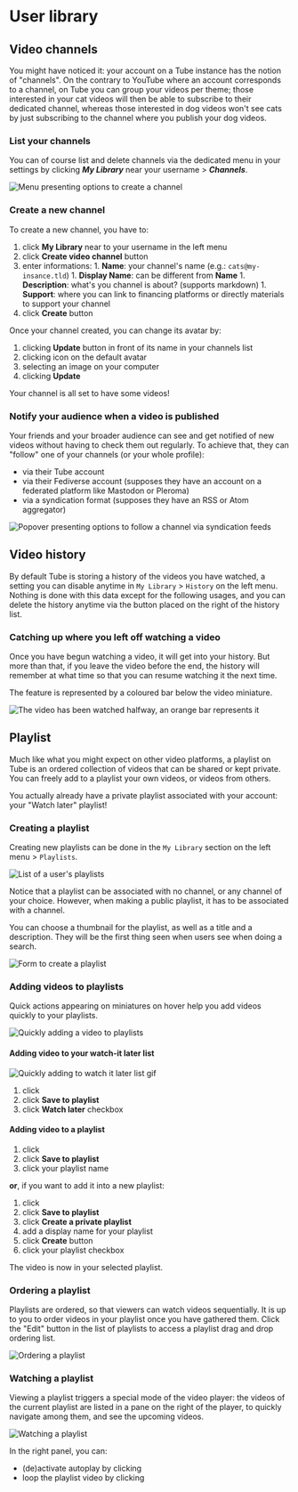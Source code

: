 # User library

## Video channels

You might have noticed it: your account on a Tube instance has the notion of "channels". On the contrary to YouTube where an account corresponds to a channel, on Tube you can group your videos per theme; those interested in your cat videos will then be able to subscribe to their dedicated channel, whereas those interested in dog videos won't see cats by just subscribing to the channel where you publish your dog videos.

### List your channels

You can of course list and delete channels via the dedicated menu in your settings by clicking **_My Library_** near your username > **_Channels_**.

![Menu presenting options to create a channel](/assets/video-channel-create.png)

### Create a new channel

To create a new channel, you have to:

  1. click **My Library** near to your username in the left menu
  1. click **Create video channel** button
  1. enter informations:
    1. **Name**: your channel's name (e.g.: `cats@my-insance.tld`)
    1. **Display Name**: can be different from **Name**
    1. **Description**: what's you channel is about? (supports markdown)
    1. **Support**: where you can link to financing platforms or directly materials to support your channel
  1. click **Create** button

Once your channel created, you can change its avatar by:

  1. clicking **Update** button in front of its name in your channels list
  1. clicking <i data-feather="edit-2"></i> icon on the default avatar
  1. selecting an image on your computer
  1. clicking **Update**


Your channel is all set to have some videos!

### Notify your audience when a video is published

Your friends and your broader audience can see and get notified of new videos without having to check them out regularly. To achieve that, they can "follow" one of your channels (or your whole profile):

* via their Tube account
* via their Fediverse account (supposes they have an account on a federated platform like Mastodon or Pleroma)
* via a syndication format (supposes they have an RSS or Atom aggregator)

![Popover presenting options to follow a channel via syndication feeds](/assets/video-channel-rss.png)

## Video history

By default Tube is storing a history of the videos you have watched, a setting you can disable anytime in `My Library` > `History` on the left menu. Nothing is done with this data except for the following usages, and you can delete the history anytime via the button placed on the right of the history list.

### Catching up where you left off watching a video

Once you have begun watching a video, it will get into your history. But more than that, if you leave the video before the end, the history will remember at what time so that you can resume watching it the next time.

The feature is represented by a coloured bar below the video miniature.

![The video has been watched halfway, an orange bar represents it](/assets/video-history-miniature-bar.jpg)


## Playlist

Much like what you might expect on other video platforms, a playlist on Tube is an ordered collection of videos that can be shared or kept private. You can freely add to a playlist your own videos, or videos from others.

You actually already have a private playlist associated with your account: your "Watch later" playlist!

### Creating a playlist

Creating new playlists can be done in the `My Library` section on the left menu > `Playlists`.

![List of a user's playlists](/assets/video-playlist-list.png)

Notice that a playlist can be associated with no channel, or any channel of your choice. However, when making a public playlist, it has to be associated with a channel.

You can choose a thumbnail for the playlist, as well as a title and a description. They will be the first thing seen when users see when doing a search.

![Form to create a playlist](/assets/video-playlist-creation.png)

### Adding videos to playlists

Quick actions appearing on miniatures on hover help you add videos quickly to your playlists.

![Quickly adding a video to playlists](/assets/video-playlist-quick-action.jpg)

#### Adding video to your watch-it later list

![Quickly adding to watch it later list gif](/assets/add-to-watch-it-later.gif)

  1. click <i data-feather="more-vertical"></i>
  2. click **Save to playlist**
  3. click **Watch later** checkbox

#### Adding video to a playlist

  1. click <i data-feather="more-vertical"></i>
  2. click **Save to playlist**
  3. click your playlist name

**or**, if you want to add it into a new playlist:

  1. click <i data-feather="more-vertical"></i>
  2. click **Save to playlist**
  3. click <i data-feather="plus-circle"></i> **Create a private playlist**
  4. add a display name for your playlist
  5. click **Create** button
  6. click your playlist checkbox

The video is now in your selected playlist.

### Ordering a playlist

Playlists are ordered, so that viewers can watch videos sequentially. It is up to you to order videos in your playlist once you have gathered them. Click the "Edit" button in the list of playlists to access a playlist drag and drop ordering list.

![Ordering a playlist](/assets/video-playlist-ordering.jpg)

### Watching a playlist

Viewing a playlist triggers a special mode of the video player: the videos of the current playlist are listed in a pane on the right of the player, to quickly navigate among them, and see the upcoming videos.

![Watching a playlist](/assets/video-playlist-watching.png)

In the right panel, you can:
  * (de)activate autoplay by clicking <i data-feather="play"></i>
  * loop the playlist video by clicking <i data-feather="repeat"></i>
